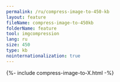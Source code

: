 ```yaml
---
permalink: /ru/compress-image-to-450-kb
layout: feature
fileName: compress-image-to-450kb
folderName: feature
tool: imgcompression
lang: ru
size: 450
type: kb
nointernationalization: true
---
```

{%- include compress-image-to-X.html -%}       

